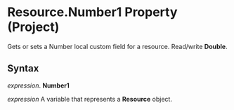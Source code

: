 
# Resource.Number1 Property (Project)

Gets or sets a Number local custom field for a resource. Read/write  **Double**.


## Syntax

 _expression_. **Number1**

 _expression_ A variable that represents a **Resource** object.

